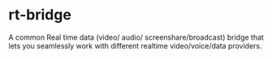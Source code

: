 # rt-bridge
A common Real time data (video/ audio/ screenshare/broadcast) bridge that lets you seamlessly work with different realtime video/voice/data providers.

